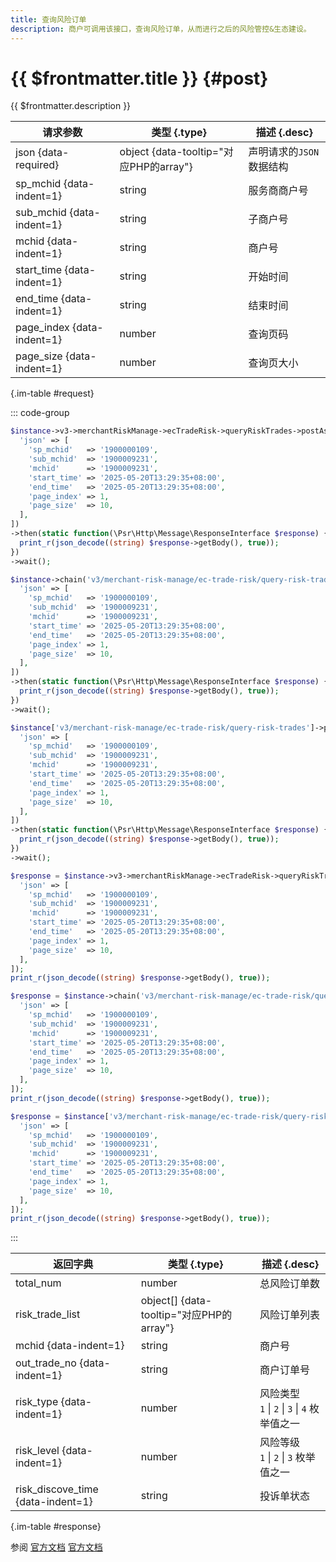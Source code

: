 ```yaml
---
title: 查询风险订单
description: 商户可调用该接口，查询风险订单，从而进行之后的风险管控&生态建设。
---
```


# {{ $frontmatter.title }} {#post}

{{ $frontmatter.description }}

| 请求参数 | 类型 {.type} | 描述 {.desc}
| --- | --- | ---
| json {data-required} | object {data-tooltip="对应PHP的array"} | 声明请求的`JSON`数据结构
| sp_mchid {data-indent=1} | string | 服务商商户号
| sub_mchid {data-indent=1} | string | 子商户号
| mchid {data-indent=1} | string | 商户号
| start_time {data-indent=1} | string | 开始时间
| end_time {data-indent=1} | string | 结束时间
| page_index {data-indent=1} | number | 查询页码
| page_size {data-indent=1} | number | 查询页大小

{.im-table #request}

::: code-group

```php [异步纯链式]
$instance->v3->merchantRiskManage->ecTradeRisk->queryRiskTrades->postAsync([
  'json' => [
    'sp_mchid'   => '1900000109',
    'sub_mchid'  => '1900009231',
    'mchid'      => '1900009231',
    'start_time' => '2025-05-20T13:29:35+08:00',
    'end_time'   => '2025-05-20T13:29:35+08:00',
    'page_index' => 1,
    'page_size'  => 10,
  ],
])
->then(static function(\Psr\Http\Message\ResponseInterface $response) {
  print_r(json_decode((string) $response->getBody(), true));
})
->wait();
```

```php [异步声明式]
$instance->chain('v3/merchant-risk-manage/ec-trade-risk/query-risk-trades')->postAsync([
  'json' => [
    'sp_mchid'   => '1900000109',
    'sub_mchid'  => '1900009231',
    'mchid'      => '1900009231',
    'start_time' => '2025-05-20T13:29:35+08:00',
    'end_time'   => '2025-05-20T13:29:35+08:00',
    'page_index' => 1,
    'page_size'  => 10,
  ],
])
->then(static function(\Psr\Http\Message\ResponseInterface $response) {
  print_r(json_decode((string) $response->getBody(), true));
})
->wait();
```

```php [异步属性式]
$instance['v3/merchant-risk-manage/ec-trade-risk/query-risk-trades']->postAsync([
  'json' => [
    'sp_mchid'   => '1900000109',
    'sub_mchid'  => '1900009231',
    'mchid'      => '1900009231',
    'start_time' => '2025-05-20T13:29:35+08:00',
    'end_time'   => '2025-05-20T13:29:35+08:00',
    'page_index' => 1,
    'page_size'  => 10,
  ],
])
->then(static function(\Psr\Http\Message\ResponseInterface $response) {
  print_r(json_decode((string) $response->getBody(), true));
})
->wait();
```

```php [同步纯链式]
$response = $instance->v3->merchantRiskManage->ecTradeRisk->queryRiskTrades->post([
  'json' => [
    'sp_mchid'   => '1900000109',
    'sub_mchid'  => '1900009231',
    'mchid'      => '1900009231',
    'start_time' => '2025-05-20T13:29:35+08:00',
    'end_time'   => '2025-05-20T13:29:35+08:00',
    'page_index' => 1,
    'page_size'  => 10,
  ],
]);
print_r(json_decode((string) $response->getBody(), true));
```

```php [同步声明式]
$response = $instance->chain('v3/merchant-risk-manage/ec-trade-risk/query-risk-trades')->post([
  'json' => [
    'sp_mchid'   => '1900000109',
    'sub_mchid'  => '1900009231',
    'mchid'      => '1900009231',
    'start_time' => '2025-05-20T13:29:35+08:00',
    'end_time'   => '2025-05-20T13:29:35+08:00',
    'page_index' => 1,
    'page_size'  => 10,
  ],
]);
print_r(json_decode((string) $response->getBody(), true));
```

```php [同步属性式]
$response = $instance['v3/merchant-risk-manage/ec-trade-risk/query-risk-trades']->post([
  'json' => [
    'sp_mchid'   => '1900000109',
    'sub_mchid'  => '1900009231',
    'mchid'      => '1900009231',
    'start_time' => '2025-05-20T13:29:35+08:00',
    'end_time'   => '2025-05-20T13:29:35+08:00',
    'page_index' => 1,
    'page_size'  => 10,
  ],
]);
print_r(json_decode((string) $response->getBody(), true));
```

:::

| 返回字典 | 类型 {.type} | 描述 {.desc}
| --- | --- | ---
| total_num | number | 总风险订单数
| risk_trade_list | object[] {data-tooltip="对应PHP的array"} | 风险订单列表
| mchid {data-indent=1} | string | 商户号
| out_trade_no {data-indent=1} | string | 商户订单号
| risk_type {data-indent=1} | number | 风险类型<br/>`1` \| `2` \| `3` \| `4` 枚举值之一
| risk_level {data-indent=1} | number | 风险等级<br/>`1` \| `2` \| `3` 枚举值之一
| risk_discove_time {data-indent=1} | string | 投诉单状态

{.im-table #response}

参阅 [官方文档](https://pay.weixin.qq.com/doc/v3/merchant/4013894247) [官方文档](https://pay.weixin.qq.com/doc/v3/partner/4013894221)
